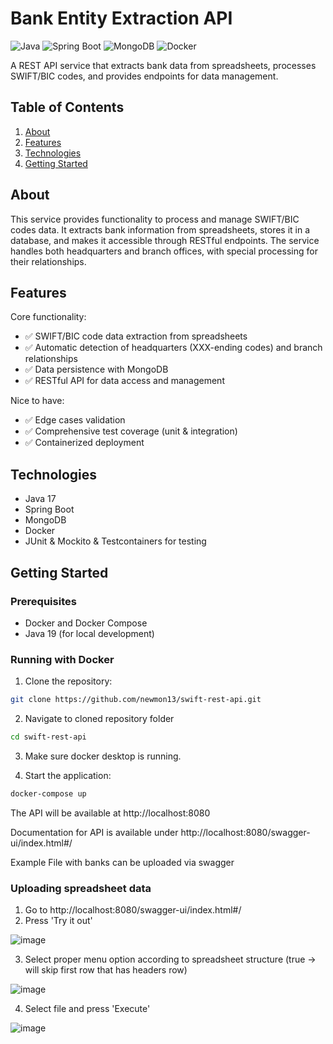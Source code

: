 # Bank Entity Extraction API

![Java](https://img.shields.io/badge/Java-19-brightgreen)
![Spring Boot](https://img.shields.io/badge/Spring%20Boot-3.4.3-green)
![MongoDB](https://img.shields.io/badge/MongoDB-Latest-success)
![Docker](https://img.shields.io/badge/Docker-Enabled-blue)

A REST API service that extracts bank data from spreadsheets, processes SWIFT/BIC codes, and provides endpoints for data management.

## Table of Contents

1. [About](#about)
2. [Features](#features)
3. [Technologies](#technologies)
4. [Getting Started](#getting-started)

## About

This service provides functionality to process and manage SWIFT/BIC codes data. It extracts bank information from spreadsheets, stores it in a database, and makes it accessible through RESTful endpoints. The service handles both headquarters and branch offices, with special processing for their relationships.

## Features

Core functionality:
- ✅ SWIFT/BIC code data extraction from spreadsheets
- ✅ Automatic detection of headquarters (XXX-ending codes) and branch relationships
- ✅ Data persistence with MongoDB
- ✅ RESTful API for data access and management

Nice to have:
- ✅ Edge cases validation
- ✅ Comprehensive test coverage (unit & integration)
- ✅ Containerized deployment

## Technologies

- Java 17
- Spring Boot
- MongoDB
- Docker
- JUnit & Mockito & Testcontainers for testing

## Getting Started

### Prerequisites

- Docker and Docker Compose
- Java 19 (for local development)

### Running with Docker

1. Clone the repository:
```bash
git clone https://github.com/newmon13/swift-rest-api.git
```
2. Navigate to cloned repository folder
```bash
cd swift-rest-api
```
3. Make sure docker desktop is running.
   
4. Start the application:
```bash
docker-compose up
```

The API will be available at http://localhost:8080

Documentation for API is available under http://localhost:8080/swagger-ui/index.html#/

Example File with banks can be uploaded via swagger

### Uploading spreadsheet data

1. Go to http://localhost:8080/swagger-ui/index.html#/
2. Press 'Try it out'
   
![image](https://github.com/user-attachments/assets/660edaa7-b6e2-40fe-af5c-4efb9f94f06a)

3. Select proper menu option according to spreadsheet structure (true -> will skip first row that has headers row)
   
![image](https://github.com/user-attachments/assets/2c282826-4c03-4ce2-bfa0-6c2dc0708387)

4. Select file and press 'Execute'
   
![image](https://github.com/user-attachments/assets/c7d46bc2-b1cd-4fcb-b664-8c4faba88d73)

